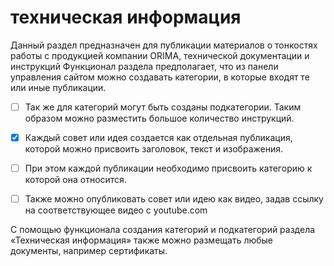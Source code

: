 # техническая информация

Данный раздел предназначен для публикации материалов о тонкостях работы 
с продукцией компании ORIMA, технической документации и инструкций
Функционал раздела предполагает, что из панели управления сайтом можно 
создавать категории, в которые входят те или иные публикации. 

* [ ] Так же для категорий могут быть созданы подкатегории. Таким образом 
можно разместить большое количество инструкций.

* [X] Каждый совет или идея создается как отдельная публикация, которой 
можно присвоить заголовок, текст и изображения. 

* [ ] При этом каждой публикации необходимо присвоить категорию к которой она относится.
 
* [ ] Также можно опубликовать совет или идею как видео, задав ссылку 
на соответствующее видео с youtube.com

C помощью функционала создания категорий и подкатегорий раздела 
«Техническая информация» также можно размещать любые документы, например сертификаты.
